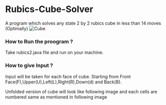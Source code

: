 # Rubics-Cube-Solver
A program which solves any state 2 by 2 rubics cube in less than 14 moves (Optimally)
![Cube ](https://images-na.ssl-images-amazon.com/images/I/61fkE%2BolXoL._SY355_.jpg)



### How to Run the proogram ?
Take rubics2.java file and run on your machine.

### How to give Input ?
Input will be taken for each face of cube. Starting from Front Face(F),Upper(U),Left(L),Right(R),Down(d) and Back(B).

Unfolded version of cube will look like following image and each cells are numbered same as mentioned in following image 


